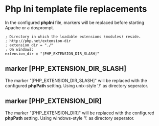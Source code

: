 # Php Ini template file replacements

In the configured **phpIni** file, markers will be replaced before starting Apache or a dosprompt.

```
; Directory in which the loadable extensions (modules) reside.
; http://php.net/extension-dir
; extension_dir = "./"
; On windows:
extension_dir = "[PHP_EXTENSION_DIR_SLASH]"
```

## marker \[PHP_EXTENSION_DIR_SLASH\]
The marker "\[PHP_EXTENSION_DIR_SLASH\]" will be replaced with the configured **phpPath** setting. Using unix-style '/' as directory seperator.

## marker \[PHP_EXTENSION_DIR\]
The marker "\[PHP_EXTENSION_DIR\]" will be replaced with the configured **phpPath** setting. Using windows-style '\\' as directory seperator.
